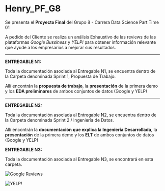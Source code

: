 # Henry_PF_G8


Se presenta el **Proyecto Final** del Grupo 8  - Carrera Data Science Part Time 01

A pedido del Cliente se realiza un análisis Exhaustivo de las reviews de las plataformas *Google Bussiness* y *YELP!* para obtener información relevante que ayude a los empresarios a mejorar sus resultados. 

-------------
**ENTREGABLE N1:**

Toda la documentación asociada al Entregable N1, se encuentra dentro de la Carpeta denominada Sprint 1, Propuesta de Trabajo.

Allí encontrán la **propuesta de trabajo**, la **presentación** de la primera demo y los **EDA preliminares** de ambos conjuntos de datos (Google y YELP)


-----------------
**ENTREGABLE N2:**

Toda la documentación asociada al Entregable N2, se encuentra dentro de la Carpeta denominada Sprint 2 / Ingeniería de Datos. 

Allí encontrán la **documentación que explica la Ingeniería Desarrollada**, la **presentación** de la primera demo y los **ELT** de ambos conjuntos de datos (Google y YELP)

**ENTREGABLE N3:**

Toda la documentación asociada al Entregable N3, se encontrará en esta carpeta. 

![Google Reviews](https://assets-global.website-files.com/602cf6148109ccfeb1d80c49/60d4509851d12743d030a9eb_5c11336dd43b9272273fb4ce_Google-Reviews.jpeg)

![YELP!](https://andesandassociates.com/wp-content/uploads/2019/04/Yelp.png)

